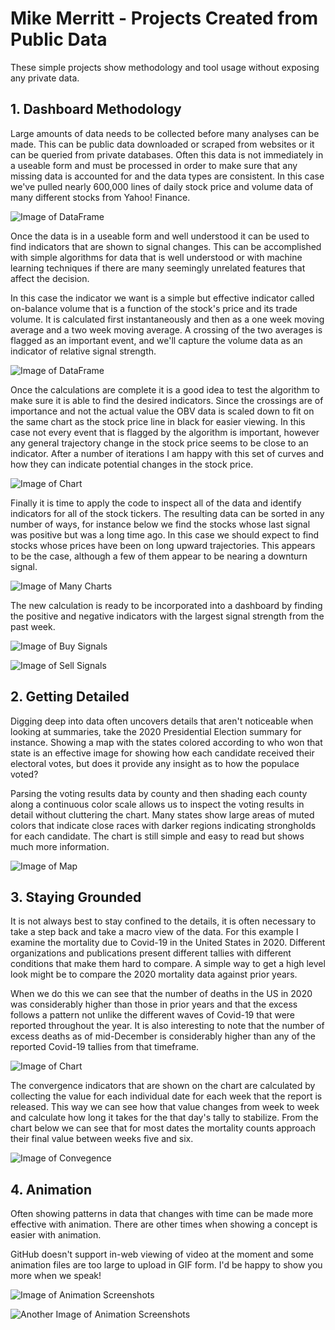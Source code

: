 # Mike Merritt - Projects Created from Public Data

These simple projects show methodology and tool usage without exposing any private data.

## 1. Dashboard Methodology

Large amounts of data needs to be collected before many analyses can be made.  This can be public data downloaded or scraped from websites or it can be queried from private databases.  Often this data is not immediately in a useable form and must be processed in order to make sure that any missing data is accounted for and the data types are consistent.  In this case we've pulled nearly 600,000 lines of daily stock price and volume data of many different stocks from Yahoo! Finance.

![Image of DataFrame](https://michaeljmerritt.github.io/Portfolio/Images/bigdfa.jpg)

Once the data is in a useable form and well understood it can be used to find indicators that are shown to signal changes.  This can be accomplished with simple algorithms for data that is well understood or with machine learning techniques if there are many seemingly unrelated features that affect the decision.

In this case the indicator we want is a simple but effective indicator called on-balance volume that is a function of the stock's price and its trade volume.  It is calculated first instantaneously and then as a one week moving average and a two week moving average.  A crossing of the two averages is flagged as an important event, and we'll capture the volume data as an indicator of relative signal strength.  

![Image of DataFrame](https://michaeljmerritt.github.io/Portfolio/Images/tempdfb.jpg)

Once the calculations are complete it is a good idea to test the algorithm to make sure it is able to find the desired indicators.  Since the crossings are of importance and not the actual value the OBV data is scaled down to fit on the same chart as the stock price line in black for easier viewing.  In this case not every event that is flagged by the algorithm is important, however any general trajectory change in the stock price seems to be close to an indicator.  After a number of iterations I am happy with this set of curves and how they can indicate potential changes in the stock price.  

![Image of Chart](https://michaeljmerritt.github.io/Portfolio/Images/test.jpg)

Finally it is time to apply the code to inspect all of the data and identify indicators for all of the stock tickers.  The resulting data can be sorted in any number of ways, for instance below we find the stocks whose last signal was positive but was a long time ago.  In this case we should expect to find stocks whose prices have been on long upward trajectories.  This appears to be the case, although a few of them appear to be nearing a downturn signal.  

![Image of Many Charts](https://michaeljmerritt.github.io/Portfolio/Images/final.jpg)

The new calculation is ready to be incorporated into a dashboard by finding the positive and negative indicators with the largest signal strength from the past week.

![Image of Buy Signals](https://michaeljmerritt.github.io/Portfolio/Images/dashbuya.jpg)

![Image of Sell Signals](https://michaeljmerritt.github.io/Portfolio/Images/dashsella.jpg)

## 2. Getting Detailed

Digging deep into data often uncovers details that aren't noticeable when looking at summaries, take the 2020 Presidential Election summary for instance.  Showing a map with the states colored according to who won that state is an effective image for showing how each candidate received their electoral votes, but does it provide any insight as to how the populace voted?

Parsing the voting results data by county and then shading each county along a continuous color scale allows us to inspect the voting results in detail without cluttering the chart.  Many states show large areas of muted colors that indicate close races with darker regions indicating strongholds for each candidate.  The chart is still simple and easy to read but shows much more information.

![Image of Map](https://michaeljmerritt.github.io/Portfolio/Images/election.gif)

## 3. Staying Grounded

It is not always best to stay confined to the details, it is often necessary to take a step back and take a macro view of the data.  For this example I examine the mortality due to Covid-19 in the United States in 2020.  Different organizations and publications present different tallies with different conditions that make them hard to compare.  A simple way to get a high level look might be to compare the 2020 mortality data against prior years.

When we do this we can see that the number of deaths in the US in 2020 was considerably higher than those in prior years and that the excess follows a pattern not unlike the different waves of Covid-19 that were reported throughout the year.  It is also interesting to note that the number of excess deaths as of mid-December is considerably higher than any of the reported Covid-19 tallies from that timeframe. 

![Image of Chart](https://michaeljmerritt.github.io/Portfolio/Images/mortalityhistorya.jpg)

The convergence indicators that are shown on the chart are calculated by collecting the value for each individual date for each week that the report is released.  This way we can see how that value changes from week to week and calculate how long it takes for the that day's tally to stabilize.  From the chart below we can see that for most dates the mortality counts approach their final value between weeks five and six.

![Image of Convegence](https://michaeljmerritt.github.io/Portfolio/Images/converge.jpg)

## 4. Animation

Often showing patterns in data that changes with time can be made more effective with animation.  There are other times when showing a concept is easier with animation.

GitHub doesn't support in-web viewing of video at the moment and some animation files are too large to upload in GIF form.  I'd be happy to show you more when we speak!

![Image of Animation Screenshots](https://michaeljmerritt.github.io/Portfolio/Images/animationscreenshot.jpg)

![Another Image of Animation Screenshots](https://michaeljmerritt.github.io/Portfolio/Images/animationscreenshot2.jpg)
